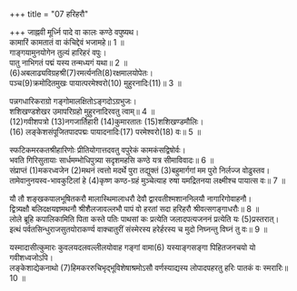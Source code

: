 +++
title = "07 हरिहरौ"

+++
जाह्नवी मूर्ध्नि पादे वा कालः कण्ठे वपुष्यथ।  
कामारिं कामतातं वा कंचिद्देवं भजामहे॥ 1 ॥  
गाङ्गयामुनयोगेन तुल्यं हारिहरं वपुः।  
पातु नाभिगतं पद्मं यस्य तन्मध्यगं यथा॥ 2 ॥  
(6)अबलाढ्यविग्रहश्री(7)रमर्त्यनति(8)रक्षमालयोपेतः।  
पञ्च(9)क्रमोदितमुखः पायात्परमेश्वरो(10) मुहुरनादिः(11)॥ 3 ॥  


[^6]: पार्वत्यर्धाङ्गीकरणात्; [पक्षे] बलाढ्यो बलिष्ठः.


[^7]: देवसंपूजितः; [पक्षे] मृत्युलोकसंपूजितः. तस्य रक्षणात्.


[^8]: अक्षमाला जपमाला; [पक्षे] क्षमालयं पृथ्वी.


[^9]: पञ्चाननः; [पक्षे] चक्रेण मोदितं मुखं यस्य सः.


[^10]: परमेश्वरः शिवः रमेश्वरो विष्णुः.


[^11]: न विद्यते आदिर्यस्य सः; [पक्षे] आद्यवर्णरहितः.
 
पन्नगधारिकराग्रो गङ्गोमालक्षितोऽङ्गदोऽग्रभुजः।  
शशिखण्डशेखर उमापरिग्रहो मुहुरनादिरवतु त्वाम्॥ 4 ॥  
(12)गवीशपत्रो (13)नगजार्तिहारी (14)कुमारतातः (15)शशिखण्डमौलिः।  
(16) लङ्केशसंपूजितपादपद्मः पायादनादिः(17) परमेश्वरो(18) वः॥ 5 ॥  


[^12]: गवीशो वृषो वाहनं यस्य; (पक्षे आद्याक्षरस्य लोपात्
वीशो गरुडो वाहनं यस्य.)  

[^13]: पार्वतीदुःखनाशकः [पक्षे] गजेन्द्रपीडाहारकः.


[^14]: कार्तिकेयपिता; [पक्षे] मदनपिता.


[^15]: चन्द्रः शिरसि यस्य; [पक्षे] मयूरपिच्छानि शिरसि यस्य.


[^16]: रावणपूजितचरणकमलः; [पक्षे] को ब्रह्मा, ईशः शिवः, एताभ्यां पूजितपादपद्मः.


[^17]: न विद्यत आदिर्यस्य सः; [पक्षे] आद्याक्षरशून्यः.


[^18]: शिवः; [पक्षे] विष्णुः.
 
स्फटिकमरकतश्रीहारिणोः प्रीतियोगात्तदवतु वपुरेकं कामकंसद्विषोर्वः।  
भवति गिरिसुतायाः सार्धमम्भोधिपुत्र्या सदृशमहसि कण्ठे यत्र सीमाविवादः॥ 6 ॥  
संप्राप्तं (1)मकरध्वजेन (2)मथनं त्वत्तो मदर्थे पुरा तद्युक्तं (3)बहुमार्गगां मम पुरो निर्लज्ज वोढुस्तव।  
तामेवानुनयस्व-भावकुटिलां हे (4)कृष्ण कण्ठ-ग्रहं मुञ्चेत्याह रुषा यमद्रितनया लक्ष्मीश्च पायात्स वः॥ 7 ॥  


[^1]: शिवपक्षे मदनेन; विष्णुपक्षे समुद्रेण.


[^2]: विनाशः; [पक्षे] विलोडनम्.


[^3]: नदीम्. गङ्गामित्यर्थः; [पक्षे] वेश्याम्. कंसस्य कुब्जां दासीमित्यर्थः.


[^4]: कृष्णकण्ठ नीलकण्ठ ग्रहं निर्बन्धं मुञ्च; [पक्षे] कृष्ण कण्ठग्रहं मत्कण्ठग्रहं मुञ्च.
 
यौ तौ शङ्खकपालभूषितकरौ मालास्थिमालाधरौ देवौ द्वारवतीश्मशाननिलयौ नागारिगोवाहनौ।  
द्वित्र्यक्षौ बलिदक्षयज्ञमथनौ श्रीशैलजावल्लभौ पापं वो हरतां सदा हरिहरौ श्रीवत्सगङ्गाधरौः॥ 8 ॥  
लोले ब्रूहि कपालिकामिति पिता कस्ते पतिः पाथसां कः प्रत्येति जलादपत्यजननं प्रत्येति यः (5)प्रस्तरात्।  
इत्थं पर्वतसिन्धुराजसुतयोराकर्ण्य वाक्चातुरीं संस्मेरस्य हरेर्हरस्य च मुदो निघ्नन्तु विघ्नं तु वः॥ 9 ॥  


[^5]: पाषाणात्. पार्वत्याः पर्वतगर्भसंजननत्वात्.
 
यस्मादासीत्कुमारः कुवलयदलवल्लीलयोवाह गङ्गां वामा(6) यस्याङ्गसङ्गा पिहितजनचयो यो गवीशध्वजोऽपि।  
लङ्केशाद्येकनाथो (7)हिमकररुचिभृद्भूविशेषाश्रमोऽसौ वर्णस्याद्यस्य लोपादपहरतु हरिः पातकं वः स्मरारिः॥ 10 ॥  


[^6]: स्त्री; [पक्षे] मा लक्ष्मीः.


[^7]: चन्द्रः; [पक्षे] मीनः.
 